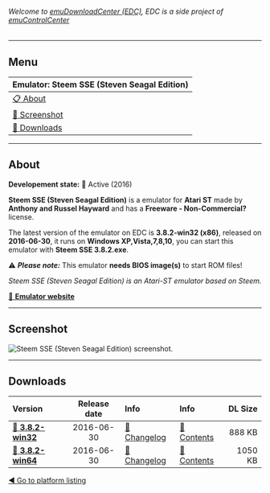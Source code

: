 ###### Welcome to [emuDownloadCenter (EDC)](https://github.com/PhoenixInteractiveNL/emuDownloadCenter/wiki/), EDC is a side project of [emuControlCenter](https://github.com/PhoenixInteractiveNL/emuControlCenter/wiki/)
***
## Menu
| **Emulator: Steem SSE (Steven Seagal Edition)** |
|:---------|
| [:clipboard: About](#about) |
| [:sunrise: Screenshot](#screen) |
| [:floppy_disk: Downloads](#downloads) |
***
## About
**Developement state:** :large_blue_circle: Active (2016)

**Steem SSE (Steven Seagal Edition)** is a emulator for **Atari ST** made by **Anthony and Russel Hayward** and has a **Freeware - Non-Commercial?** license.

The latest version of the emulator on EDC is **3.8.2-win32 (x86)**, released on **2016-06-30**, it runs on **Windows XP,Vista,7,8,10**, you can start this emulator with **Steem SSE 3.8.2.exe**.

:warning: _**Please note:**_ This emulator **needs BIOS image(s)** to start ROM files!

_Steem SSE (Steven Seagal Edition) is an Atari-ST emulator based on Steem._

[:link: **Emulator website**](http://sourceforge.net/projects/steemsse/)
***
## Screenshot
![](https://raw.githubusercontent.com/PhoenixInteractiveNL/emuDownloadCenter/master/hooks/steemsse/emulator_screen_01.jpg "Steem SSE (Steven Seagal Edition) screenshot.")
***
## Downloads
| Version  | Release date  | Info       | Info       | DL Size    |
|:---------|:-------------:|:-----------|:-----------|-----------:|
| [:floppy_disk: **3.8.2-win32**](https://github.com/PhoenixInteractiveNL/edc-repo0005/raw/master/steemsse/3.8.2-win32.7z) | 2016-06-30 | [:page_facing_up: Changelog](https://github.com/PhoenixInteractiveNL/edc-repo0005/blob/master/steemsse/3.8.2-win32_changelog.txt) | [:mag_right: Contents](https://github.com/PhoenixInteractiveNL/edc-repo0005/blob/master/steemsse/3.8.2-win32_contents.txt) | 888 KB |
| [:floppy_disk: **3.8.2-win64**](https://github.com/PhoenixInteractiveNL/edc-repo0005/raw/master/steemsse/3.8.2-win64.7z) | 2016-06-30 | [:page_facing_up: Changelog](https://github.com/PhoenixInteractiveNL/edc-repo0005/blob/master/steemsse/3.8.2-win64_changelog.txt) | [:mag_right: Contents](https://github.com/PhoenixInteractiveNL/edc-repo0005/blob/master/steemsse/3.8.2-win64_contents.txt) | 1050 KB |

[:arrow_backward: Go to platform listing](https://github.com/PhoenixInteractiveNL/emuDownloadCenter/wiki/EDC-Platform-List)
